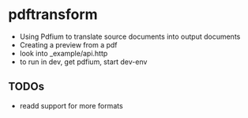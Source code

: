 # pdftransform

- Using Pdfium to translate source documents into output documents
- Creating a preview from a pdf
- look into _example/api.http
- to run in dev, get pdfium, start dev-env

## TODOs

- readd support for more formats
